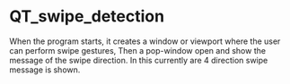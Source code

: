 # QT_swipe_detection
When the program starts, it creates a window or viewport where the user can perform swipe gestures, Then a pop-window open and show the message of the swipe direction. In this currently are 4 direction swipe message is shown.
